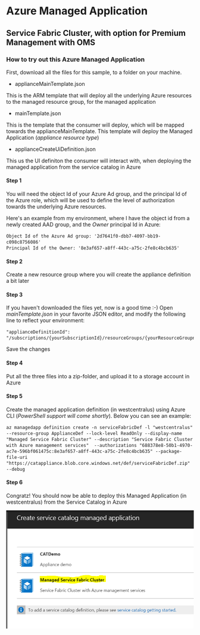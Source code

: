 # Azure Managed Application
## Service Fabric Cluster, with option for Premium Management with OMS

### How to try out this Azure Managed Application

First, download all the files for this sample, to a folder on your machine.

* applianceMainTemplate.json

This is the ARM template that will deploy all the underlying Azure resources to the managed resource group, for the managed application

* mainTemplate.json

This is the template that the consumer will deploy, which will be mapped towards the applianceMainTemplate. This template will deploy the Managed Application (*appliance resource type*)

* applianceCreateUiDefinition.json

This us the UI definiton the consumer will interact with, when deploying the managed application from the service catalog in Azure

#### Step 1

You will need the object Id of your Azure Ad group, and the principal Id of the Azure role, which will be used to define the level of authorization towards the underlying Azure resources.

Here's an example from my environment, where I have the object id from a newly created AAD group, and the *Owner* principal Id in Azure:

	Object Id of the Azure Ad group: '2d7641f0-dbb7-4097-bb19-c098c8756086'
	Principal Id of the Owner: '8e3af657-a8ff-443c-a75c-2fe8c4bcb635'

#### Step 2

Create a new resource group where you will create the appliance definition a bit later

#### Step 3

If you haven't downloaded the files yet, now is a good time :-)
Open *mainTemplate.json* in your favorite JSON editor, and modify the following line to reflect your environment:

	"applianceDefinitionId": "/subscriptions/{yourSubscriptionId}/resourceGroups/{yourResourceGroupname}/providers/Microsoft.Solutions/applianceDefinitions/serviceFabricDef",

Save the changes

#### Step 4

Put all the three files into a zip-folder, and upload it to a storage account in Azure

#### Step 5

Create the managed application definition (in westcentralus) using Azure CLI (*PowerShell support will come shortly*). Below you can see an example:

	az managedapp definition create -n serviceFabricDef -l "westcentralus" --resource-group ApplianceDef --lock-level ReadOnly --display-name "Managed Service Fabric Cluster" --description "Service Fabric Cluster with Azure management services"  --authorizations "688378e8-50b1-4970-ac7e-596bf061475c:8e3af657-a8ff-443c-a75c-2fe8c4bcb635" --package-file-uri "https://catappliance.blob.core.windows.net/def/serviceFabricDef.zip" --debug

#### Step 6

Congratz! You should now be able to deploy this Managed Application (in westcentralus) from the Service Catalog in Azure

![alt text](images/appliance.png "Azure Managed Application")